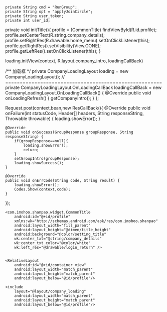 	private String cmd = "RunGroup";
	private String opt = "applyJoinCircle";
	private String user_token;
	private int user_id;


private void initTitle(){
	profile = (CommonTitle) findViewById(R.id.profile);
	profile.setCenterText(R.string.company_details);
	profile.setRightRes(R.drawable.home_menu).setOnClickListener(this);
	profile.getRightRes().setVisibility(View.GONE);
	profile.getLeftRes().setOnClickListener(this);
}






loading.initView(context, R.layout.company_intro, loadingCallBack)

/** 加载框 */
private CompanyLoadingLayout loading = new CompanyLoadingLayout();
// ======================================================
private CompanyLoadingLayout.OnLoadingCallBack loadingCallBack = new CompanyLoadingLayout.OnLoadingCallBack() {
	@Override
	public void onLoadingRefresh() {
		getCompanyIntro();
	}
};







Request.post(context,bean,new ResCallBack<GroupResponse>(){
	@Override
	public void onFailure(int statusCode, Header[] headers, String responseString, Throwable throwable) {
		loading.showError();
	}

	@Override
	public void onSuccess(GroupResponse groupResponse, String responseString) {
		if(groupResponse==null){
			loading.showError();
			return;
		}
		setGroupIntro(groupResponse);
		loading.showSuccess();
	}

	@Override
	public void onErrCode(String code, String result) {
		loading.showError();
		Codes.Show(context,code);
	}
});










<?xml version="1.0" encoding="utf-8"?>
<RelativeLayout xmlns:android="http://schemas.android.com/apk/res/android"
                android:layout_width="match_parent"
                android:layout_height="match_parent"
                android:background="@color/setting_bg"
                android:orientation="vertical">

    <com.imohoo.shanpao.widget.CommonTitle
        android:id="@+id/profile"
        xmlns:wk="http://schemas.android.com/apk/res/com.imohoo.shanpao"
        android:layout_width="fill_parent"
        android:layout_height="@dimen/title_height"
        android:background="@color/setting_title"
        wk:center_txt="@string/company_details"
        wk:center_txt_color="@color/white"
        wk:left_res="@drawable/login_return" />


    <RelativeLayout
        android:id="@+id/container_view"
        android:layout_width="match_parent"
        android:layout_height="match_parent"
        android:layout_below="@id/profile"/>

    <include
        layout="@layout/company_loading"
        android:layout_width="match_parent"
        android:layout_height="match_parent"
        android:layout_below="@id/profile"/>

</RelativeLayout>
